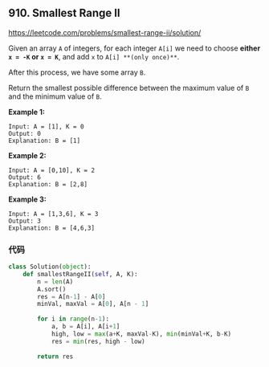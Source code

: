 ## 910. Smallest Range II

https://leetcode.com/problems/smallest-range-ii/solution/

Given an array `A` of integers, for each integer `A[i]` we need to choose **either `x = -K` or `x = K`**, and add `x` to `A[i] **(only once)**`.

After this process, we have some array `B`.

Return the smallest possible difference between the maximum value of `B` and the minimum value of `B`.

**Example 1:**

```
Input: A = [1], K = 0
Output: 0
Explanation: B = [1]
```

**Example 2:**

```
Input: A = [0,10], K = 2
Output: 6
Explanation: B = [2,8]
```

**Example 3:**

```
Input: A = [1,3,6], K = 3
Output: 3
Explanation: B = [4,6,3]
```

### 代码

```python
class Solution(object):
    def smallestRangeII(self, A, K):
        n = len(A)
        A.sort()
        res = A[n-1] - A[0]
        minVal, maxVal = A[0], A[n - 1]
        
        for i in range(n-1):
            a, b = A[i], A[i+1]
            high, low = max(a+K, maxVal-K), min(minVal+K, b-K)
            res = min(res, high - low)
        
        return res
```

